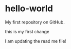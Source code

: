 # hello-world
My first repository on GitHub.

this is my first change

I am updating the read me file!